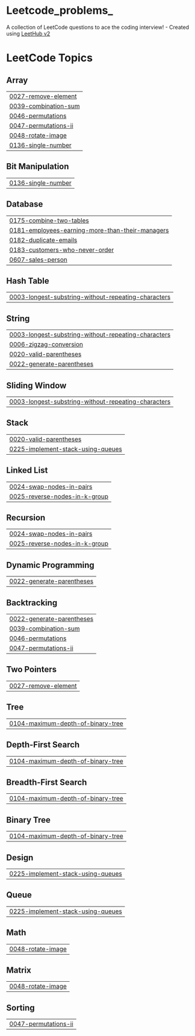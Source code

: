 # Leetcode_problems_
A collection of LeetCode questions to ace the coding interview! - Created using [LeetHub v2](https://github.com/arunbhardwaj/LeetHub-2.0)

<!---LeetCode Topics Start-->
# LeetCode Topics
## Array
|  |
| ------- |
| [0027-remove-element](https://github.com/Shameer767400/Leetcode_problems_/tree/master/0027-remove-element) |
| [0039-combination-sum](https://github.com/Shameer767400/Leetcode_problems_/tree/master/0039-combination-sum) |
| [0046-permutations](https://github.com/Shameer767400/Leetcode_problems_/tree/master/0046-permutations) |
| [0047-permutations-ii](https://github.com/Shameer767400/Leetcode_problems_/tree/master/0047-permutations-ii) |
| [0048-rotate-image](https://github.com/Shameer767400/Leetcode_problems_/tree/master/0048-rotate-image) |
| [0136-single-number](https://github.com/Shameer767400/Leetcode_problems_/tree/master/0136-single-number) |
## Bit Manipulation
|  |
| ------- |
| [0136-single-number](https://github.com/Shameer767400/Leetcode_problems_/tree/master/0136-single-number) |
## Database
|  |
| ------- |
| [0175-combine-two-tables](https://github.com/Shameer767400/Leetcode_problems_/tree/master/0175-combine-two-tables) |
| [0181-employees-earning-more-than-their-managers](https://github.com/Shameer767400/Leetcode_problems_/tree/master/0181-employees-earning-more-than-their-managers) |
| [0182-duplicate-emails](https://github.com/Shameer767400/Leetcode_problems_/tree/master/0182-duplicate-emails) |
| [0183-customers-who-never-order](https://github.com/Shameer767400/Leetcode_problems_/tree/master/0183-customers-who-never-order) |
| [0607-sales-person](https://github.com/Shameer767400/Leetcode_problems_/tree/master/0607-sales-person) |
## Hash Table
|  |
| ------- |
| [0003-longest-substring-without-repeating-characters](https://github.com/Shameer767400/Leetcode_problems_/tree/master/0003-longest-substring-without-repeating-characters) |
## String
|  |
| ------- |
| [0003-longest-substring-without-repeating-characters](https://github.com/Shameer767400/Leetcode_problems_/tree/master/0003-longest-substring-without-repeating-characters) |
| [0006-zigzag-conversion](https://github.com/Shameer767400/Leetcode_problems_/tree/master/0006-zigzag-conversion) |
| [0020-valid-parentheses](https://github.com/Shameer767400/Leetcode_problems_/tree/master/0020-valid-parentheses) |
| [0022-generate-parentheses](https://github.com/Shameer767400/Leetcode_problems_/tree/master/0022-generate-parentheses) |
## Sliding Window
|  |
| ------- |
| [0003-longest-substring-without-repeating-characters](https://github.com/Shameer767400/Leetcode_problems_/tree/master/0003-longest-substring-without-repeating-characters) |
## Stack
|  |
| ------- |
| [0020-valid-parentheses](https://github.com/Shameer767400/Leetcode_problems_/tree/master/0020-valid-parentheses) |
| [0225-implement-stack-using-queues](https://github.com/Shameer767400/Leetcode_problems_/tree/master/0225-implement-stack-using-queues) |
## Linked List
|  |
| ------- |
| [0024-swap-nodes-in-pairs](https://github.com/Shameer767400/Leetcode_problems_/tree/master/0024-swap-nodes-in-pairs) |
| [0025-reverse-nodes-in-k-group](https://github.com/Shameer767400/Leetcode_problems_/tree/master/0025-reverse-nodes-in-k-group) |
## Recursion
|  |
| ------- |
| [0024-swap-nodes-in-pairs](https://github.com/Shameer767400/Leetcode_problems_/tree/master/0024-swap-nodes-in-pairs) |
| [0025-reverse-nodes-in-k-group](https://github.com/Shameer767400/Leetcode_problems_/tree/master/0025-reverse-nodes-in-k-group) |
## Dynamic Programming
|  |
| ------- |
| [0022-generate-parentheses](https://github.com/Shameer767400/Leetcode_problems_/tree/master/0022-generate-parentheses) |
## Backtracking
|  |
| ------- |
| [0022-generate-parentheses](https://github.com/Shameer767400/Leetcode_problems_/tree/master/0022-generate-parentheses) |
| [0039-combination-sum](https://github.com/Shameer767400/Leetcode_problems_/tree/master/0039-combination-sum) |
| [0046-permutations](https://github.com/Shameer767400/Leetcode_problems_/tree/master/0046-permutations) |
| [0047-permutations-ii](https://github.com/Shameer767400/Leetcode_problems_/tree/master/0047-permutations-ii) |
## Two Pointers
|  |
| ------- |
| [0027-remove-element](https://github.com/Shameer767400/Leetcode_problems_/tree/master/0027-remove-element) |
## Tree
|  |
| ------- |
| [0104-maximum-depth-of-binary-tree](https://github.com/Shameer767400/Leetcode_problems_/tree/master/0104-maximum-depth-of-binary-tree) |
## Depth-First Search
|  |
| ------- |
| [0104-maximum-depth-of-binary-tree](https://github.com/Shameer767400/Leetcode_problems_/tree/master/0104-maximum-depth-of-binary-tree) |
## Breadth-First Search
|  |
| ------- |
| [0104-maximum-depth-of-binary-tree](https://github.com/Shameer767400/Leetcode_problems_/tree/master/0104-maximum-depth-of-binary-tree) |
## Binary Tree
|  |
| ------- |
| [0104-maximum-depth-of-binary-tree](https://github.com/Shameer767400/Leetcode_problems_/tree/master/0104-maximum-depth-of-binary-tree) |
## Design
|  |
| ------- |
| [0225-implement-stack-using-queues](https://github.com/Shameer767400/Leetcode_problems_/tree/master/0225-implement-stack-using-queues) |
## Queue
|  |
| ------- |
| [0225-implement-stack-using-queues](https://github.com/Shameer767400/Leetcode_problems_/tree/master/0225-implement-stack-using-queues) |
## Math
|  |
| ------- |
| [0048-rotate-image](https://github.com/Shameer767400/Leetcode_problems_/tree/master/0048-rotate-image) |
## Matrix
|  |
| ------- |
| [0048-rotate-image](https://github.com/Shameer767400/Leetcode_problems_/tree/master/0048-rotate-image) |
## Sorting
|  |
| ------- |
| [0047-permutations-ii](https://github.com/Shameer767400/Leetcode_problems_/tree/master/0047-permutations-ii) |
<!---LeetCode Topics End-->
